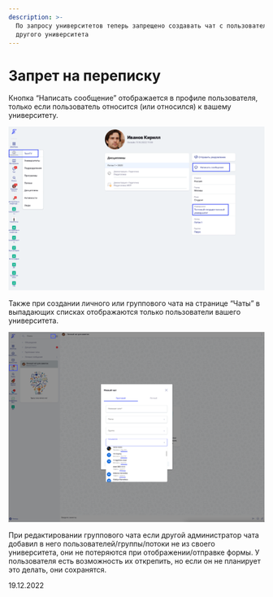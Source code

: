 ```yaml
---
description: >-
  По запросу университетов теперь запрещено создавать чат с пользователем из
  другого университета
---
```


# Запрет на переписку

Кнопка “Написать сообщение” отображается в профиле пользователя, только если пользователь относится (или относился) к вашему университету.

![](<../../.gitbook/assets/image (113).png>)

Также при создании личного или группового чата на странице “Чаты” в выпадающих списках отображаются только пользователи вашего университета.

![](<../../.gitbook/assets/image (4) (3).png>)

При редактировании группового чата если другой администратор чата добавил в него пользователей/группы/потоки не из своего университета, они не потеряются при отображении/отправке формы. У пользователя есть возможность их открепить, но если он не планирует это делать, они сохранятся.

19.12.2022

